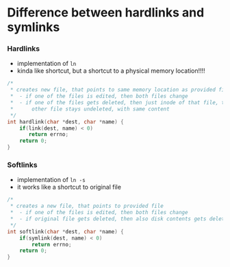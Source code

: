 # Difference between hardlinks and symlinks

### Hardlinks
- implementation of `ln`
- kinda like shortcut, but a shortcut to a physical memory location!!!!

```c
/*
 * creates new file, that points to same memory location as provided file
 *  - if one of the files is edited, then both files change
 *  - if one of the files gets deleted, then just inode of that file, that points to that location is deleted
 *      other file stays undeleted, with same content
 */
int hardlink(char *dest, char *name) {
    if(link(dest, name) < 0)
       return errno;
    return 0;
}
```

### Softlinks
- implementation of `ln -s`
- it works like a shortcut to original file

```c
/*
 * creates a new file, that points to provided file
 *  - if one of the files is edited, then both files change
 *  - if original file gets deleted, then also disk contents gets deleted, and link is broken
 */
int softlink(char *dest, char *name) {
    if(symlink(dest, name) < 0)
        return errno;
    return 0;
}
```
